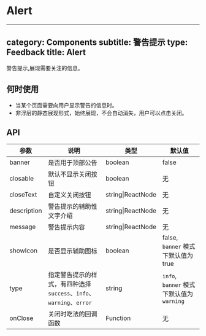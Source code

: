# Alert

---

category: Components
subtitle: 警告提示
type: Feedback
title: Alert
---

警告提示,展现需要关注的信息。

## 何时使用

- 当某个页面需要向用户显示警告的信息时。
- 非浮层的静态展现形式，始终展现，不会自动消失，用户可以点击关闭。

## API

| 参数 | 说明 | 类型 | 默认值 |
| --- | --- | --- | --- |
| banner | 是否用于顶部公告 | boolean | false |
| closable | 默认不显示关闭按钮 | boolean | 无 |
| closeText | 自定义关闭按钮 | string\|ReactNode | 无 |
| description | 警告提示的辅助性文字介绍 | string\|ReactNode | 无 |
| message | 警告提示内容 | string\|ReactNode | 无 |
| showIcon | 是否显示辅助图标 | boolean | false, `banner` 模式下默认值为 true |
| type | 指定警告提示的样式，有四种选择 `success`、`info`、`warning`、`error` | string | `info`, `banner` 模式下默认值为 `warning` |
| onClose | 关闭时吃法的回调函数 | Function | 无 |